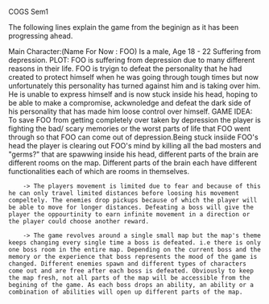 COGS Sem1

The following lines explain the game from the beginign as it has been progressing ahead.

Main Character:(Name For Now : FOO)
                Is a male, Age 18 - 22
                Suffering from depression.
PLOT:
    FOO is suffering from depression due to many different reasons in their life. FOO is tryign to defeat the personality that he had created to protect himself when he was going through tough times but now unfortunately this personality has turned against him and is taking over him. He is unable to express himself and is now stuck inside his head, hoping to be able to make a compromise, ackwnoledge and defeat the dark side of his personality that has made him loose control over himself.
GAME IDEA:
        To save FOO from getting completely over taken by depression the player is fighting the bad/ scary memories or the worst parts of life that FOO went through so that FOO can come out of depression.Being stuck insiide FOO's head the player is clearing out FOO's mind by killing all the bad mosters and "germs?" that are spawwing inside his head, different parts of the brain are different rooms on the map. Different parts of the brain each have different functionalities each of which are rooms in themselves. 
        
        -> The players movement is limited due to fear and because of this he can only travel limited distances before loosing his movement compeltely. The enemies drop pickups because of which the player will be able to move for longer distances. Defeating a boss will give the player the oppourtinity to earn infinite movement in a direction or the player could choose another reward.
        
        -> The game revolves around a single small map but the map's theme keeps changing every single time a boss is defeated. i.e there is only one boss room in the entire map. Depending on the current boss and the memory or the experience that boss represents the mood of the game is changed. Different enemies spawn and different types of characters come out and are free after each boss is defeated. Obviously to keep the map fresh, not all parts of the map will be accessible from the begining of the game. As each boss drops an ability, an ability or a combination of abilities will open up different parts of the map. 
